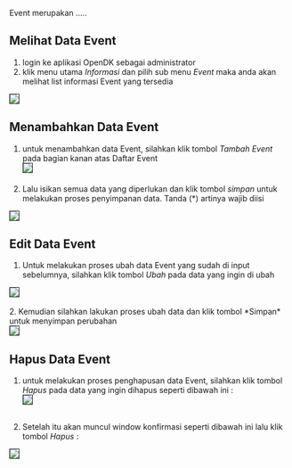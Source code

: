 Event merupakan .....
## Melihat Data Event
1. login ke aplikasi OpenDK sebagai administrator
2. klik menu utama *Informasi* dan pilih sub menu *Event* maka anda akan melihat list informasi Event yang tersedia <br>
<img src="https://i.ibb.co/QrvzwQn/1.png" border="1">

## Menambahkan Data Event
1. untuk menambahkan data Event, silahkan klik tombol *Tambah Event* pada bagian kanan atas Daftar Event<br>
<img src="https://i.ibb.co/bKcvpd0/2.png" border="1"><br><br>
2. Lalu isikan semua data yang diperlukan dan klik tombol *simpan* untuk melakukan proses penyimpanan data. Tanda (*) artinya wajib diisi<br>
<img src="https://i.ibb.co/6FRcPDs/3.png" border="1">

## Edit Data Event
1. Untuk melakukan proses ubah data Event yang sudah di input sebelumnya, silahkan klik tombol *Ubah* pada data yang ingin di ubah<br>
<img src="https://i.ibb.co/HYKyjSq/4-b.png" border="1">
<br><br>
2. Kemudian silahkan lakukan proses ubah data dan klik tombol *Simpan* untuk menyimpan perubahan<br>
<img src="https://i.ibb.co/7XYdwKd/5.png" border="1">

## Hapus Data Event
1. untuk melakukan proses penghapusan data Event, silahkan klik tombol *Hapus* pada data yang ingin dihapus seperti dibawah ini :<br>
<img src="https://i.ibb.co/R92D6Zw/6-b.png" border="1"><br><br>

2. Setelah itu akan muncul window konfirmasi seperti dibawah ini lalu klik tombol *Hapus* :
<img src="https://i.ibb.co/XDcHMJN/7.png" border="1">
